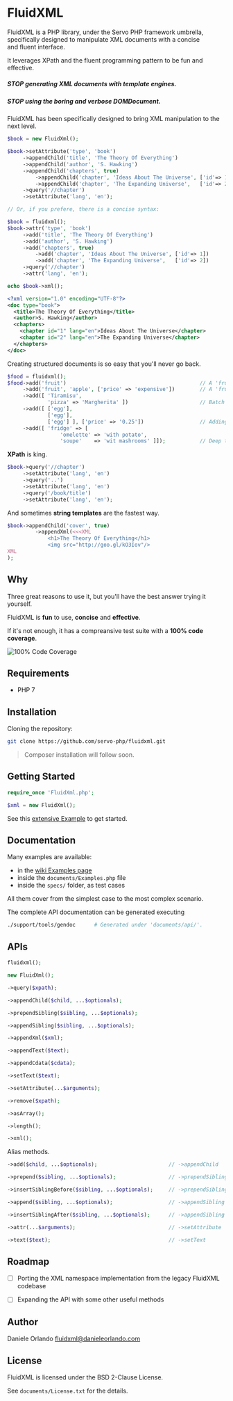 # FluidXML

FluidXML is a PHP library, under the Servo PHP framework umbrella,  
specifically designed to manipulate XML documents with a concise  
and fluent interface.

It leverages XPath and the fluent programming pattern to be fun and effective.

##### STOP _generating XML documents with template engines_.

##### STOP _using the boring and verbose DOMDocument_.

FluidXML has been specifically designed to bring XML manipulation to the next level.

```php
$book = new FluidXml();

$book->setAttribute('type', 'book')
     ->appendChild('title', 'The Theory Of Everything')
     ->appendChild('author', 'S. Hawking')
     ->appendChild('chapters', true)
         ->appendChild('chapter', 'Ideas About The Universe', ['id'=> 1])
         ->appendChild('chapter', 'The Expanding Universe',   ['id'=> 2])
     ->query('//chapter')
     ->setAttribute('lang', 'en');
```

```php
// Or, if you prefere, there is a concise syntax:

$book = fluidxml();
$book->attr('type', 'book')
     ->add('title', 'The Theory Of Everything')
     ->add('author', 'S. Hawking')
     ->add('chapters', true)
         ->add('chapter', 'Ideas About The Universe', ['id'=> 1])
         ->add('chapter', 'The Expanding Universe',   ['id'=> 2])
     ->query('//chapter')
     ->attr('lang', 'en');
```

```php
echo $book->xml();
```
```xml
<?xml version="1.0" encoding="UTF-8"?>
<doc type="book">
  <title>The Theory Of Everything</title>
  <author>S. Hawking</author>
  <chapters>
    <chapter id="1" lang="en">Ideas About The Universe</chapter>
    <chapter id="2" lang="en">The Expanding Universe</chapter>
  </chapters>
</doc>
```

Creating structured documents is so easy that you'll never go back.

```php
$food = fluidxml();
$food->add('fruit')                                           // A 'fruit' node with an empty content.
     ->add('fruit', 'apple', ['price' => 'expensive'])        // A 'fruit' node with 'apple' as content.
     ->add([ 'Tiramisu',
             'pizza' => 'Margherita' ])                       // Batch insertion of nodes.
     ->add([ ['egg'],
             ['egg'],
             ['egg'] ], ['price' => '0.25'])                  // Adding a bunch of 'egg's all with the same price.
     ->add([ 'fridge' => [                                    
                 'omelette' => 'with potato',
                 'soupe'    => 'wit mashrooms' ]]);           // Deep tree structures are supported too.
```

**XPath** is king.

```php
$book->query('//chapter')
     ->setAttribute('lang', 'en')
     ->query('..')
     ->setAttribute('lang', 'en')
     ->query('/book/title')
     ->setAttribute('lang', 'en');
```

And sometimes **string templates** are the fastest way.

```php
$book->appendChild('cover', true)
         ->appendXml(<<<XML
             <h1>The Theory Of Everything</h1>
             <img src="http://goo.gl/kO3Iov"/>
XML
);
```


## Why
Three great reasons to use it, but you'll have the best answer
trying it yourself.

FluidXML is **fun** to use, **concise** and **effective**.

If it's not enough, it has a compreansive test suite with a **100% code coverage**.

![100% Code Coverage](https://bytebucket.org/daniele_orlando/hosting/raw/master/FluidXML_code_coverage.png)


## Requirements
* PHP 7


## Installation
Cloning the repository:
```sh
git clone https://github.com/servo-php/fluidxml.git
```

> Composer installation will follow soon.


## Getting Started
```php
require_once 'FluidXml.php';

$xml = new FluidXml();
```

See this [extensive Example](https://github.com/servo-php/fluidxml/wiki/Examples) to get started.


## Documentation
Many examples are available:
- in the [wiki Examples page](https://github.com/servo-php/fluidxml/wiki/Examples)
- inside the `documents/Examples.php` file
- inside the `specs/` folder, as test cases

All them cover from the simplest case to the most complex scenario.


The complete API documentation can be generated executing
```sh
./support/tools/gendoc      # Generated under 'documents/api/'.
```


## APIs
```php
fluidxml();

new FluidXml();

->query($xpath);

->appendChild($child, ...$optionals);

->prependSibling($sibling, ...$optionals);

->appendSibling($sibling, ...$optionals);

->appendXml($xml);

->appendText($text);

->appendCdata($cdata);

->setText($text);

->setAttribute(...$arguments);

->remove($xpath);

->asArray();

->length();

->xml();
```

Alias methods.
```php
->add($child, ...$optionals);                       // ->appendChild

->prepend($sibling, ...$optionals);                 // ->prependSibling

->insertSiblingBefore($sibling, ...$optionals);     // ->prependSibling

->append($sibling, ...$optionals);                  // ->appendSibling

->insertSiblingAfter($sibling, ...$optionals);      // ->appendSibling

->attr(...$arguments);                              // ->setAttribute

->text($text);                                      // ->setText
```


## Roadmap
* [ ] Porting the XML namespace implementation from the legacy FluidXML codebase
* [ ] Expanding the API with some other useful methods


## Author
Daniele Orlando <fluidxml@danieleorlando.com>


## License
FluidXML is licensed under the BSD 2-Clause License.

See `documents/License.txt` for the details.
